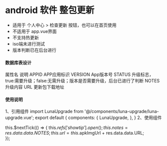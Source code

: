 # android 软件 整包更新

 * 适用于 个人中心 > 检查更新 按钮，也可以在首页使用
 * 不适用于 app.vue界面
 * 不支持热更新
 * iso端未进行测试
 * 版本判断已在后台进行

#### 数据库表设计
属性名			  说明
APPID			APP应用标识
VERSION			App版本号
STATUS		    升级标志，true:需要升级；false:无需升级；版本是否需要升级，后台已进行了判断
NOTES		    升级内容
URL		        更新包下载地址

#### 使用说明
1、引用组件
import LunaUpgrade from '@/components/luna-upgrade/luna-upgrade.vue';
export default {
	components: {
		LunaUpgrade,
	},
}
2、使用组件
<luna-upgrade ref="showtip" :url="url" :notes="notes"></luna-upgrade>

this.$nextTick(() => {
	this.$refs['showtip'].open();
	this.notes = res.data.data.NOTES;
	this.url = this.$apkImgUrl + res.data.data.URL;								
});

